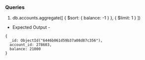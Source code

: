 ### Queries

1. db.accounts.aggregate([
   {
   $sort: { balance: -1 }
   },
   {
   $limit: 1
   }
   ])

- Expected Output -

```
{
  _id: ObjectId("6446b061d59b37a08d87c356"),
  account_id: 278603,
  balance: 21000
}
```

